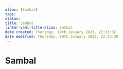 ```yaml
---
alias: [Sambal]
tags: 
status:
title: Sambal
linter-yaml-title-alias: Sambal
date created: Thursday, 19th January 2023, 22:33:32
date modified: Thursday, 19th January 2023, 22:33:39
---
```


# Sambal